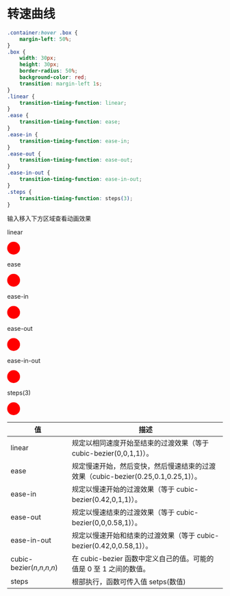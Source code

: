 # 转速曲线

```CSS
.container:hover .box {
    margin-left: 50%;
}
.box {
    width: 30px;
    height: 30px;
    border-radius: 50%;
    background-color: red;
    transition: margin-left 1s;
}
.linear {
    transition-timing-function: linear;
}
.ease {
    transition-timing-function: ease;
}
.ease-in {
    transition-timing-function: ease-in;
}
.ease-out {
    transition-timing-function: ease-out;
}
.ease-in-out {
    transition-timing-function: ease-in-out;
}
.steps {
    transition-timing-function: steps(3);
}
```

输入移入下方区域查看动画效果

<div class="container">
    <p>linear</p>
    <div class="box linear"></div>
    <p>ease</p>
    <div class="box ease"></div>
    <p>ease-in</p>
    <div class="box ease-in"></div>
    <p>ease-out</p>
    <div class="box ease-out"></div>
    <p>ease-in-out</p>
    <div class="box ease-in-out"></div>
    <p>steps(3)</p>
    <div class="box steps"></div>
</div>

| 值                            | 描述                                                         |
| ----------------------------- | ------------------------------------------------------------ |
| linear                        | 规定以相同速度开始至结束的过渡效果（等于 cubic-bezier(0,0,1,1)）。 |
| ease                          | 规定慢速开始，然后变快，然后慢速结束的过渡效果（cubic-bezier(0.25,0.1,0.25,1)）。 |
| ease-in                       | 规定以慢速开始的过渡效果（等于 cubic-bezier(0.42,0,1,1)）。  |
| ease-out                      | 规定以慢速结束的过渡效果（等于 cubic-bezier(0,0,0.58,1)）。  |
| ease-in-out                   | 规定以慢速开始和结束的过渡效果（等于 cubic-bezier(0.42,0,0.58,1)）。 |
| cubic-bezier(*n*,*n*,*n*,*n*) | 在 cubic-bezier 函数中定义自己的值。可能的值是 0 至 1 之间的数值。 |
| steps | 根部执行，函数可传入值 setps(数值) |

<style scoped>
    .container:hover .box {
        margin-left: 50%;
    }
    .box {
        width: 30px;
        height: 30px;
        border-radius: 50%;
        background-color: red;
        transition: margin-left 1s;
    }
    .linear {
        transition-timing-function: linear;
    }
    .ease {
        transition-timing-function: ease;
    }
    .ease-in {
        transition-timing-function: ease-in;
    }
    .ease-out {
        transition-timing-function: ease-out;
    }
    .ease-in-out {
        transition-timing-function: ease-in-out;
    }
    .steps {
        transition-timing-function: steps(3);
    }
</style>